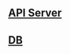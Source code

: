 ## [API Server](https://github.com/kps990515/Architecture/tree/main/lecture/1.%20API%20Server)
## [DB](https://github.com/kps990515/Architecture/tree/main/lecture/2.%20DB)
